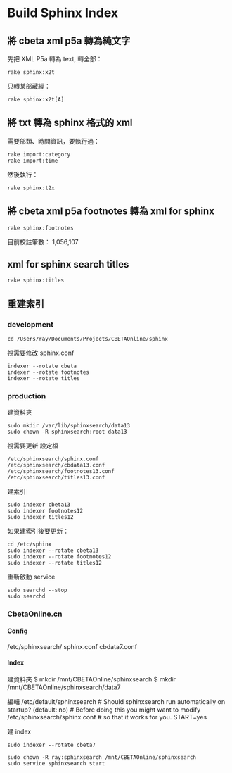 # Build Sphinx Index

## 將 cbeta xml p5a 轉為純文字

先把 XML P5a 轉為 text, 轉全部：

    rake sphinx:x2t

只轉某部藏經：

    rake sphinx:x2t[A]

## 將 txt 轉為 sphinx 格式的 xml

需要部類、時間資訊，要執行過：

    rake import:category
    rake import:time

然後執行：

    rake sphinx:t2x

## 將 cbeta xml p5a footnotes 轉為 xml for sphinx

    rake sphinx:footnotes

目前校註筆數： 1,056,107

## xml for sphinx search titles

    rake sphinx:titles

## 重建索引

### development

    cd /Users/ray/Documents/Projects/CBETAOnline/sphinx

視需要修改 sphinx.conf

    indexer --rotate cbeta
    indexer --rotate footnotes
    indexer --rotate titles

### production

建資料夾

    sudo mkdir /var/lib/sphinxsearch/data13
    sudo chown -R sphinxsearch:root data13

視需要更新 設定檔

    /etc/sphinxsearch/sphinx.conf
    /etc/sphinxsearch/cbdata13.conf
    /etc/sphinxsearch/footnotes13.conf
    /etc/sphinxsearch/titles13.conf

建索引

    sudo indexer cbeta13
    sudo indexer footnotes12
    sudo indexer titles12

如果建索引後要更新：

    cd /etc/sphinx
    sudo indexer --rotate cbeta13
    sudo indexer --rotate footnotes12
    sudo indexer --rotate titles12

重新啟動 service

    sudo searchd --stop
    sudo searchd

### CbetaOnline.cn

#### Config

/etc/sphinxsearch/
sphinx.conf
cbdata7.conf

#### Index

建資料夾
    $ mkdir /mnt/CBETAOnline/sphinxsearch
    $ mkdir /mnt/CBETAOnline/sphinxsearch/data7

編輯 /etc/default/sphinxsearch
    # Should sphinxsearch run automatically on startup? (default: no)
    # Before doing this you might want to modify /etc/sphinxsearch/sphinx.conf
    # so that it works for you.
    START=yes

建 index

    sudo indexer --rotate cbeta7

    sudo chown -R ray:sphinxsearch /mnt/CBETAOnline/sphinxsearch
    sudo service sphinxsearch start
